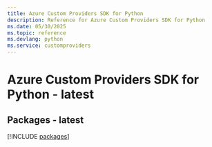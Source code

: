```yaml
---
title: Azure Custom Providers SDK for Python
description: Reference for Azure Custom Providers SDK for Python
ms.date: 05/30/2025
ms.topic: reference
ms.devlang: python
ms.service: customproviders
---
```

# Azure Custom Providers SDK for Python - latest
## Packages - latest
[!INCLUDE [packages](custom-providers-index.md)]